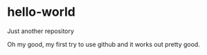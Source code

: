 # hello-world
Just another repository

Oh my good, my first try to use github and it works out pretty good.
